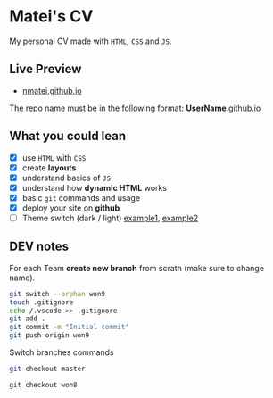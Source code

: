 # Matei's CV

My personal CV made with `HTML`, `CSS` and `JS`.

## Live Preview

- [nmatei.github.io](https://nmatei.github.io/)

The repo name must be in the following format: **UserName**.github.io

## What you could lean

- [x] use `HTML` with `CSS`
- [x] create **layouts**
- [x] understand basics of `JS`
- [x] understand how **dynamic HTML** works
- [x] basic `git` commands and usage
- [x] deploy your site on **github**
- [ ] Theme switch (dark / light) [example1](https://infinite-table.com/docs#what-is-infinite), [example2](https://tpiros.dev/)

## DEV notes

For each Team **create new branch** from scrath (make sure to change name).

```sh
git switch --orphan won9
touch .gitignore
echo /.vscode >> .gitignore
git add .
git commit -m "Initial commit"
git push origin won9
```

Switch branches commands

```sh
git checkout master

git checkout won8
```
